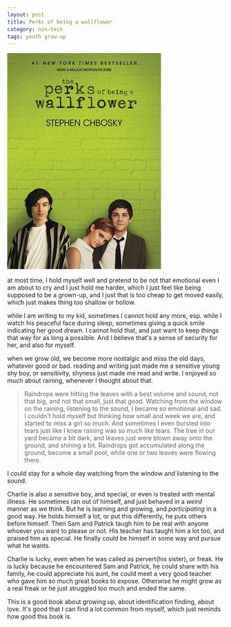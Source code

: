 ```yaml
---
layout: post
title: Perks of being a wallflower
category: non-tech
tags: youth grow-up
---
```


![wallflower](/assets/images/wallflower.jpg)

at most time, I hold myself well and pretend to be not that emotional
even I am about to cry and I just hold me harder, which I just feel like
being supposed to be a grown-up, and I just that is too cheap to get moved
easily, which just makes thing too shallow or hollow.

while I am writing to my kid, sometimes I cannot hold any more, esp. while I watch
his peaceful face during sleep, sometimes giving a quick smile indicating her good
dream. I cannot hold that, and just want to keep things that way for as long a possible.
And I believe that's a sense of security for her, and also for myself.

when we grow old, we become more nostalgic and miss the old days, whatever good or bad.
reading and writing just made me a sensitive young shy boy, or sensitivity, shyness just made
me read and write. I enjoyed so much about raining, whenever I thought about that. 

> Raindrops were hitting the leaves with a best volume and sound, not that big, and not that small, just that good.
> Watching from the window on the raining, listening to the sound, I became so emotional and sad. 
> I couldn't hold myself but thinking how small and week we are, and started to miss a girl so much.
> And sometimes I even bursted into tears just like I knew raining was so much like tears.
> The tree in our yard became a bit dark, and leaves just were blown away onto the ground, and shining a bit.
> Raindrops got accumulated along the ground, become a small pool, while one or two leaves were flowing there.

I could stay for a whole day watching from the window and listening to the sound.

Charlie is also a sensitive boy, and special, or even is treated with mental illness. He sometimes ran out of himself,
and just behaved in a *weird* manner as we think. But he is learning and growing, and *participating* in a good way.
He holds himself a lot, or put this differently, he puts others before himself. Then Sam and Patrick taugh him to be real
with anyone whoever you want to please or not. His teacher has taught him a lot too, and praised him as special. He finally
could be himself in some way and pursue what he wants.

Charlie is lucky, even when he was called as pervert(his sister), or freak. He is lucky because he encountered Sam and Patrick,
he could share with his family, he could appreciate his aunt, he could meet a very good teacher who gave him so much great books
to expose. Otherwise he might grow as a real freak or he just struggled too much and ended the same.

This is a good book about growing up, about identification finding, about love. 
It's good that I can find a lot common from myself, which just reminds how good this book is.

